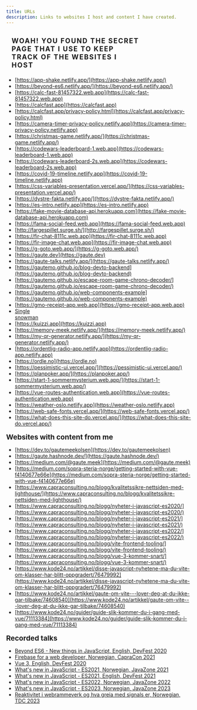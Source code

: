 ```yaml
---
title: URLs
description: Links to websites I host and content I have created.
---
```


<main id="urls">

# WOAH! YOU FOUND THE SECRET PAGE THAT I USE TO KEEP TRACK OF THE WEBSITES I HOST

- [https://app-shake.netlify.app/](https://app-shake.netlify.app/)
- [https://beyond-es6.netlify.app/](https://beyond-es6.netlify.app/)
- [https://calc-fast-81457322.web.app](https://calc-fast-81457322.web.app)
- [https://calcfast.app](https://calcfast.app)
- [https://calcfast.app/privacy-policy.html](https://calcfast.app/privacy-policy.html)
- [https://camera-timer-privacy-policy.netlify.app](https://camera-timer-privacy-policy.netlify.app)
- [https://christmas-game.netlify.app/](https://christmas-game.netlify.app/)
- [https://codewars-leaderboard-1.web.app](https://codewars-leaderboard-1.web.app)
- [https://codewars-leaderboard-2s.web.app](https://codewars-leaderboard-2s.web.app)
- [https://covid-19-timeline.netlify.app](https://covid-19-timeline.netlify.app)
- [https://css-variables-presentation.vercel.app/](https://css-variables-presentation.vercel.app/)
- [https://dystre-fakta.netlify.app/](https://dystre-fakta.netlify.app/)
- [https://es-intro.netlify.app](https://es-intro.netlify.app)
- [https://fake-movie-database-api.herokuapp.com](https://fake-movie-database-api.herokuapp.com)
- [https://fama-social-feed.web.app](https://fama-social-feed.web.app)
- [http://fargespillet.surge.sh/](http://fargespillet.surge.sh/)
- [https://fir-chat-8111c.web.app](https://fir-chat-8111c.web.app)
- [https://fir-image-chat.web.app](https://fir-image-chat.web.app)
- [https://g-goto.web.app/](https://g-goto.web.app/)
- [https://gaute.dev](https://gaute.dev)
- [https://gaute-talks.netlify.app/](https://gaute-talks.netlify.app/)
- [https://gautemo.github.io/blog-devto-backend](https://gautemo.github.io/blog-devto-backend)
- [https://gautemo.github.io/escape-room-game-chrono-decoder/](https://gautemo.github.io/escape-room-game-chrono-decoder/)
- [https://gautemo.github.io/web-components-example](https://gautemo.github.io/web-components-example)
- [https://gmo-receipt-app.web.app](https://gmo-receipt-app.web.app)
- [Single <div> snowman](https://i5nv7.csb.app/)
- [https://kuizzi.app](https://kuizzi.app)
- [https://memory-meek.netlify.app/](https://memory-meek.netlify.app/)
- [https://my-qr-generator.netlify.app/](https://my-qr-generator.netlify.app/)
- [https://ordentlig-radio-app.netlify.app](https://ordentlig-radio-app.netlify.app)
- [https://ordle.no](https://ordle.no)
- [https://pessimistic-ui.vercel.app/](https://pessimistic-ui.vercel.app/)
- [https://planpoker.app/](https://planpoker.app/)
- [https://start-1-sommermysterium.web.app/](https://start-1-sommermysterium.web.app/)
- [https://vue-routes-authentication.web.app](https://vue-routes-authentication.web.app)
- [https://weather-oslo.netlify.app](https://weather-oslo.netlify.app)
- [https://web-safe-fonts.vercel.app/](https://web-safe-fonts.vercel.app/)
- [https://what-does-this-site-do.vercel.app/](https://what-does-this-site-do.vercel.app/)

## Websites with content from me

- [https://dev.to/gautemeekolsen](https://dev.to/gautemeekolsen)
- [https://gaute.hashnode.dev/](https://gaute.hashnode.dev/)
- [https://medium.com/@gaute.meek](https://medium.com/@gaute.meek)
- [https://medium.com/sopra-steria-norge/getting-started-with-vue-f4140677e66e](https://medium.com/sopra-steria-norge/getting-started-with-vue-f4140677e66e)
- [https://www.capraconsulting.no/blogg/kvalitetssikre-nettsiden-med-lighthouse/](https://www.capraconsulting.no/blogg/kvalitetssikre-nettsiden-med-lighthouse/)
- [https://www.capraconsulting.no/blogg/nyheter-i-javascript-es2020/](https://www.capraconsulting.no/blogg/nyheter-i-javascript-es2020/)
- [https://www.capraconsulting.no/blogg/nyheter-i-javascript-es2021/](https://www.capraconsulting.no/blogg/nyheter-i-javascript-es2021/)
- [https://www.capraconsulting.no/blogg/nyheter-i-javascript-es2022/](https://www.capraconsulting.no/blogg/nyheter-i-javascript-es2022/)
- [https://www.capraconsulting.no/blogg/vite-frontend-tooling/](https://www.capraconsulting.no/blogg/vite-frontend-tooling/)
- [https://www.capraconsulting.no/blogg/vue-3-kommer-snart/](https://www.capraconsulting.no/blogg/vue-3-kommer-snart/)
- [https://www.kode24.no/artikkel/disse-javascript-nyhetene-ma-du-vite-om-klasser-har-blitt-oppgradert/76479992](https://www.kode24.no/artikkel/disse-javascript-nyhetene-ma-du-vite-om-klasser-har-blitt-oppgradert/76479992)
- [https://www.kode24.no/artikkel/gaute-om-vite---lover-deg-at-du-ikke-gar-tilbake/74608540](https://www.kode24.no/artikkel/gaute-om-vite---lover-deg-at-du-ikke-gar-tilbake/74608540)
- [https://www.kode24.no/guider/guide-slik-kommer-du-i-gang-med-vue/71113384](https://www.kode24.no/guider/guide-slik-kommer-du-i-gang-med-vue/71113384)

## Recorded talks

- [Beyond ES6 - New things in JavaScript, English, DevFest 2020](https://youtu.be/amSSIK-mQSI?t=10605)
- [Firebase for a web developer, Norwegian, CapraCon 2021](https://www.youtube.com/watch?v=KfhNnRVk3KA&ab_channel=CapraConsulting)
- [Vue 3, English, DevFest 2020](https://youtu.be/amSSIK-mQSI?t=12115)
- [What's new in JavaScript - ES2021, Norwegian, JavaZone 2021](https://vimeo.com/669321152)
- [What's new in JavaScript - ES2021, English, DevFest 2021](https://youtu.be/EwerUS318LQ?t=1060)
- [What's new in JavaScript - ES2022, Norwegian, JavaZone 2022](https://vimeo.com/748031775)
- [What's new in JavaScript - ES2023, Norwegian, JavaZone 2023](https://vimeo.com/861948019)
- [Reaktivitet i webrammeverk og hva greia med signals er, Norwegian, TDC 2023](https://vimeo.com/877133194)
</main>

<style scoped>
h1 {
    max-width: 70%;
    text-transform: uppercase;
    text-decoration: none;
    background: linear-gradient(-45deg,var(--primary),var(--secondary),var(--tertiary));
    padding: 5px 15px;
    font-size: 1.3em;
    letter-spacing: 2px;
    border-radius: 4px;
    margin-bottom: 1rem;
}

h2 {
    margin: 1rem 0 0.5rem 0;
    font-size: 1.2rem;
}
</style>
